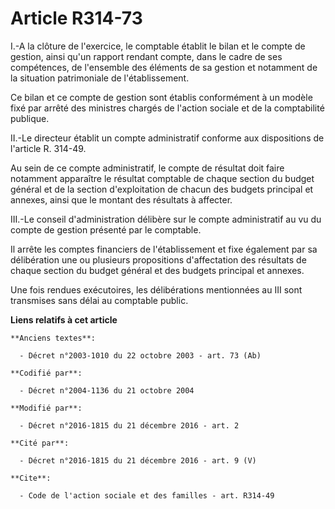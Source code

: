# Article R314-73

I.-A la clôture de l'exercice, le comptable établit le bilan et le compte de gestion, ainsi qu'un rapport rendant compte,
dans le cadre de ses compétences, de l'ensemble des éléments de sa gestion et notamment de la situation patrimoniale de
l'établissement. 

Ce bilan et ce compte de gestion sont établis conformément à un modèle fixé par arrêté des ministres chargés de l'action
sociale et de la comptabilité publique. 

II.-Le directeur établit un compte administratif conforme aux dispositions de l'article R. 314-49. 

Au sein de ce compte administratif, le compte de résultat doit faire notamment apparaître le résultat comptable de chaque
section du budget général et de la section d'exploitation de chacun des budgets principal et annexes, ainsi que le montant
des résultats à affecter. 

III.-Le conseil d'administration délibère sur le compte administratif au vu du compte de gestion présenté par le comptable. 

Il arrête les comptes financiers de l'établissement et fixe également par sa délibération une ou plusieurs propositions
d'affectation des résultats de chaque section du budget général et des budgets principal et annexes.

Une fois rendues exécutoires, les délibérations mentionnées au III sont transmises sans délai au comptable public.

**Liens relatifs à cet article**

	**Anciens textes**:

	  - Décret n°2003-1010 du 22 octobre 2003 - art. 73 (Ab)

	**Codifié par**:

	  - Décret n°2004-1136 du 21 octobre 2004

	**Modifié par**:

	  - Décret n°2016-1815 du 21 décembre 2016 - art. 2

	**Cité par**:

	  - Décret n°2016-1815 du 21 décembre 2016 - art. 9 (V)

	**Cite**:

	  - Code de l'action sociale et des familles - art. R314-49
